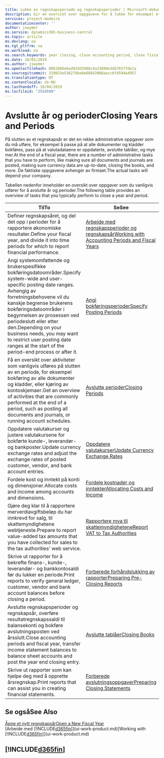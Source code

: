 ```yaml
---
title: Lukke en regnskapsperiode og regnskapsperioder | Microsoft-dokumentasjon
description: Gir en oversikt over oppgavene for å lukke for eksempel et regnskapsår eller en regnskapsperiode og sørge for at dokumenter og kladder er bokført, og for å kontrollere banksaldoer.
services: project-madeira
documentationcenter: ''
author: jswymer
ms.service: dynamics365-business-central
ms.topic: article
ms.devlang: na
ms.tgt_pltfrm: na
ms.workload: na
ms.search.keywords: year closing, close accounting period, close fiscal year, bank account detailed trial balance
ms.date: 10/01/2019
ms.author: jswymer
ms.openlocfilehash: 0862806e6ad92dd3988c4a23090e3db7657fde1a
ms.sourcegitcommit: 319023e53627dbe8e68643908aacc6fd594a4957
ms.translationtype: HT
ms.contentlocale: nb-NO
ms.lasthandoff: 10/04/2019
ms.locfileid: "2554599"
---
```

# <a name="closing-years-and-periods"></a><span data-ttu-id="e1661-103">Avslutte år og perioder</span><span class="sxs-lookup"><span data-stu-id="e1661-103">Closing Years and Periods</span></span>
<span data-ttu-id="e1661-104">På slutten av et regnskapsår er det en rekke administrative oppgaver som du må utføre, for eksempel å passe på at alle dokumenter og kladder bokføres, pass på at valutadataene er oppdaterte, avslutte tablåer, og mye mer.</span><span class="sxs-lookup"><span data-stu-id="e1661-104">At the end of a fiscal year, there are a number of administrative tasks that you have to perform, like making sure all documents and journals are posted, making sure currency data are up-to-date, closing the books, and more.</span></span> <span data-ttu-id="e1661-105">De faktiske oppgavene avhenger av firmaet.</span><span class="sxs-lookup"><span data-stu-id="e1661-105">The actual tasks will depend your company.</span></span>

<span data-ttu-id="e1661-106">Tabellen nedenfor inneholder en oversikt over oppgaver som du vanligvis utfører for å avslutte år og perioder.</span><span class="sxs-lookup"><span data-stu-id="e1661-106">The following table provides an overview of tasks that you typically perform to close a year and period.</span></span>

| <span data-ttu-id="e1661-107">Til</span><span class="sxs-lookup"><span data-stu-id="e1661-107">To</span></span> | <span data-ttu-id="e1661-108">Se</span><span class="sxs-lookup"><span data-stu-id="e1661-108">See</span></span> |
| --- | --- |
| <span data-ttu-id="e1661-109">Definer regnskapsåret, og del det opp i perioder for å rapportere økonomiske resultater.</span><span class="sxs-lookup"><span data-stu-id="e1661-109">Define your fiscal year, and divide it into time periods for which to report financial performance.</span></span> | [<span data-ttu-id="e1661-110">Arbeide med regnskapsperioder og regnskapsår</span><span class="sxs-lookup"><span data-stu-id="e1661-110">Working with Accounting Periods and Fiscal Years</span></span>](finance-accounting-periods-and-fiscal-years.md)|
| <span data-ttu-id="e1661-111">Angi systemomfattende og brukerspesifikke bokføringsdatoområder.</span><span class="sxs-lookup"><span data-stu-id="e1661-111">Specify system-wide and user-specific posting date ranges.</span></span> <span data-ttu-id="e1661-112">Avhengig av forretningsbehovene vil du kanskje begrense brukerens bokføringsdatoområder i begynnelsen av prosessen ved periodeslutt eller etter den.</span><span class="sxs-lookup"><span data-stu-id="e1661-112">Depending on your business needs, you may want to restrict user posting date ranges at the start of the period-end process or after it.</span></span> |[<span data-ttu-id="e1661-113">Angi bokføringsperioder</span><span class="sxs-lookup"><span data-stu-id="e1661-113">Specify Posting Periods</span></span>](finance-how-specify-posting-periods.md) |
| <span data-ttu-id="e1661-114">Få en oversikt over aktiviteter som vanligvis utføres på slutten av en periode, for eksempel bokføring av alle dokumenter og kladder, eller kjøring av kontoskjemaer.</span><span class="sxs-lookup"><span data-stu-id="e1661-114">Get an overview of activities that are commonly performed at the end of a period, such as posting all documents and journals, or running account schedules.</span></span> |[<span data-ttu-id="e1661-115">Avslutte perioder</span><span class="sxs-lookup"><span data-stu-id="e1661-115">Closing Periods</span></span>](year-how-complete-period-end-processes.md) |
| <span data-ttu-id="e1661-116">Oppdatere valutakurser og justere valutakursene for bokførte kunde-, leverandør- og bankposter.</span><span class="sxs-lookup"><span data-stu-id="e1661-116">Update currency exchange rates and adjust the exchange rates of posted customer, vendor, and bank account entries.</span></span> |[<span data-ttu-id="e1661-117">Oppdatere valutakurser</span><span class="sxs-lookup"><span data-stu-id="e1661-117">Update Currency Exchange Rates</span></span>](finance-how-update-currencies.md) |
| <span data-ttu-id="e1661-118">Fordele kost og inntekt på konti og dimensjoner.</span><span class="sxs-lookup"><span data-stu-id="e1661-118">Allocate costs and income among accounts and dimensions.</span></span> |[<span data-ttu-id="e1661-119">Fordele kostnader og inntekter</span><span class="sxs-lookup"><span data-stu-id="e1661-119">Allocating Costs and Income</span></span>](year-allocate-costs-income.md) |
| <span data-ttu-id="e1661-120">Gjøre deg klar til å rapportere merverdiavgiftsbeløp du har innkrevd for salg, til skattemyndighetene webtjeneste.</span><span class="sxs-lookup"><span data-stu-id="e1661-120">Prepare to report value-added tax amounts that you have collected for sales to the tax authorities' web service.</span></span> |[<span data-ttu-id="e1661-121">Rapportere mva til skattemyndighetene</span><span class="sxs-lookup"><span data-stu-id="e1661-121">Report VAT to Tax Authorities</span></span>](finance-how-report-vat.md)|
| <span data-ttu-id="e1661-122">Skrive ut rapporter for å bekrefte finans-, kunde-, leverandør- og bankkontosaldi før du lukker en periode.</span><span class="sxs-lookup"><span data-stu-id="e1661-122">Print reports to verify general ledger, customer, vendor and bank account balances before closing a period.</span></span> |[<span data-ttu-id="e1661-123">Forberede forhåndslukking av rapporter</span><span class="sxs-lookup"><span data-stu-id="e1661-123">Preparing Pre-Closing Reports</span></span>](year-prepare-preclose-reports.md) |
| <span data-ttu-id="e1661-124">Avslutte regnskapsperioder og regnskapsår, overføre resultatregnskapssaldi til balansekonti og bokføre avslutningsposten ved årsslutt.</span><span class="sxs-lookup"><span data-stu-id="e1661-124">Close accounting periods and fiscal year, transfer income statement balances to balance sheet accounts and post the year end closing entry.</span></span> |[<span data-ttu-id="e1661-125">Avslutte tablåer</span><span class="sxs-lookup"><span data-stu-id="e1661-125">Closing Books</span></span>](year-close-books.md) |
| <span data-ttu-id="e1661-126">Skrive ut rapporter som kan hjelpe deg med å opprette årsregnskap.</span><span class="sxs-lookup"><span data-stu-id="e1661-126">Print reports that can assist you in creating financial statements.</span></span> |[<span data-ttu-id="e1661-127">Forberede avslutningsoppgaver</span><span class="sxs-lookup"><span data-stu-id="e1661-127">Preparing Closing Statements</span></span>](year-prepare-close-statement.md) |

## <a name="see-also"></a><span data-ttu-id="e1661-128">Se også</span><span class="sxs-lookup"><span data-stu-id="e1661-128">See Also</span></span>
[<span data-ttu-id="e1661-129">Åpne et nytt regnskapsår</span><span class="sxs-lookup"><span data-stu-id="e1661-129">Open a New Fiscal Year</span></span>](finance-how-open-new-fiscal-year.md)  
<span data-ttu-id="e1661-130">[Arbeide med [!INCLUDE[d365fin](includes/d365fin_md.md)]](ui-work-product.md)</span><span class="sxs-lookup"><span data-stu-id="e1661-130">[Working with [!INCLUDE[d365fin](includes/d365fin_md.md)]](ui-work-product.md)</span></span>

## [!INCLUDE[d365fin](includes/free_trial_md.md)]  
 
